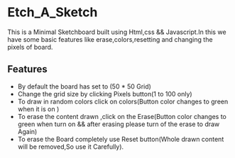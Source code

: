 # Etch_A_Sketch
This is a Minimal Sketchboard built using Html,css && Javascript.In this we have some basic features like erase,colors,resetting and changing the pixels of board.

## Features
- By default the board has set to (50 * 50 Grid)
- Change the grid size by clicking Pixels button(1 to 100 only)
- To draw in random colors click on colors(Button color changes to green when it is on )
- To erase the content drawn ,click on the Erase(Button color changes to green when turn on && after erasing please turn of the erase to draw Again)
- To erase the Board completely use Reset button(Whole drawn content will be removed,So use it Carefully).